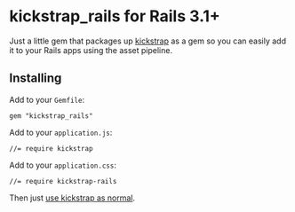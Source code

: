 # kickstrap_rails for Rails 3.1+

Just a little gem that packages up [kickstrap](http://ajkochanowicz.github.com/Kickstrap/index.html) as a gem so you can easily add it to your Rails apps using the asset pipeline.

## Installing

Add to your `Gemfile`:

    gem "kickstrap_rails"

Add to your `application.js`:

    //= require kickstrap

Add to your `application.css`:

    //= require kickstrap-rails

Then just [use kickstrap as normal](http://ajkochanowicz.github.com/Kickstrap/index.html).
